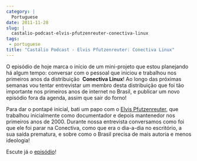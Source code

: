 ```yaml
---
category: |
  Portuguese
date: 2011-11-28
slug: |
  castalio-podcast-elvis-pfutzenreuter-conectiva-linux
tags:
 - portuguese
title: "Castálio Podcast - Elvis Pfutzenreuter: Conectiva Linux"
---
```


O episódio de hoje marca o início de um mini-projeto que estou
planejando há algum tempo: conversar com o pessoal que iniciou e
trabalhou nos primeiros anos da distribuição  **Conectiva Linux**! Ao
longo das próximas semanas vou tentar entrevistar um membro desta
distribuição que foi tão importante nos primeiros anos de internet no
Brasil, e publicar um novo episódio fora da agenda, assim que sair do
forno!

Para dar o pontapé inicial, bati um papo com o [Elvis
Pfutzenreuter](http://epx.com.br/), que trabalhou inicialmente como
documentador e depois mantenedor nos primeiros anos de 2000. Durante
nossa entrevista conversamos como foi que ele foi parar na Conectiva,
como que era o dia-a-dia no escritório, a sua saída prematura, e sobre
como o Brasil precisa de mais autoria e menos ideologia!

Escute já o [episódio](http://wp.me/p1mMfJ-1J)!

